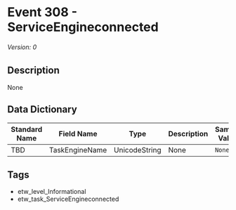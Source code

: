 # Event 308 - ServiceEngineconnected
###### Version: 0

## Description
None

## Data Dictionary
|Standard Name|Field Name|Type|Description|Sample Value|
|---|---|---|---|---|
|TBD|TaskEngineName|UnicodeString|None|`None`|

## Tags
* etw_level_Informational
* etw_task_ServiceEngineconnected